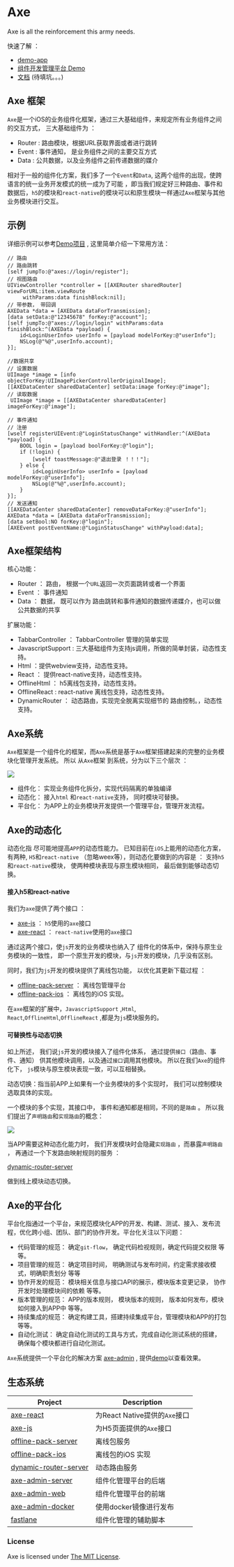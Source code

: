 # Axe

Axe is all the reinforcement this army needs.

快速了解 ：

* [demo-app](https://github.com/axe-org/demo-app)
* [组件开发管理平台 Demo](https://demo.axe-org.cn)
* [文档](https://axe-org.cn) (待填坑。。。)

## Axe 框架

`Axe`是一个iOS的业务组件化框架，通过三大基础组件，来规定所有业务组件之间的交互方式， 三大基础组件为 ： 

* Router : 路由模块，根据URL获取界面或者进行跳转
* Event : 事件通知， 是业务组件之间的主要交互方式
* Data :  公共数据，以及业务组件之前传递数据的媒介

相对于一般的组件化方案，我们多了一个`Event`和`Data`, 这两个组件的出现，使跨语言的统一业务开发模式的统一成为了可能 ，即当我们规定好三种路由、事件和数据后，`h5`的模块和`react-native`的模块可以和原生模块一样通过`Axe`框架与其他业务模块进行交互。

## 示例

详细示例可以参考[Demo项目](https://github.com/axe-org/demo-app) , 这里简单介绍一下常用方法：
	
	// 路由
	// 路由跳转
	[self jumpTo:@"axes://login/register"];
	// 视图路由
	UIViewController *controller = [[AXERouter sharedRouter] viewForURL:item.viewRoute
		 withParams:data finishBlock:nil];
	// 带参数， 带回调
	AXEData *data = [AXEData dataForTransmission];
	[data setData:@"12345678" forKey:@"account"];
	[self jumpTo:@"axes://login/login" withParams:data finishBlock:^(AXEData *payload) {
	    id<LoginUserInfo> userInfo = [payload modelForKey:@"userInfo"];
	    NSLog(@"%@",userInfo.account);
	}];
	    
	//数据共享
	// 设置数据
	UIImage *image = [info objectForKey:UIImagePickerControllerOriginalImage];
	[[AXEDataCenter sharedDataCenter] setData:image forKey:@"image"];
    // 读取数据
	 UIImage *image = [[AXEDataCenter sharedDataCenter] imageForKey:@"image"];
	 
	// 事件通知
	// 注册
	[wself registerUIEvent:@"LoginStatusChange" withHandler:^(AXEData *payload) {
		BOOL login = [payload boolForKey:@"login"];
		if (!login) {
			[wself toastMessage:@"退出登录 ！！！"];
		} else {
			id<LoginUserInfo> userInfo = [payload modelForKey:@"userInfo"];
			NSLog(@"%@",userInfo.account);
		}
	}];
	// 发送通知
	[[AXEDataCenter sharedDataCenter] removeDataForKey:@"userInfo"];
	AXEData *data = [AXEData dataForTransmission];
	[data setBool:NO forKey:@"login"];
	[AXEEvent postEventName:@"LoginStatusChange" withPayload:data];
         
 
	

## Axe框架结构
 
 核心功能：
 
* Router ： 路由， 根据一个`URL`返回一次页面跳转或者一个界面
* Event  ： 事件通知 
* Data ： 数据， 既可以作为 路由跳转和事件通知的数据传递媒介，也可以做公共数据的共享

扩展功能：

* TabbarController ： TabbarController 管理的简单实现
* JavascriptSupport : 三大基础组件为支持js调用，所做的简单封装，动态性支持。
* Html ：提供webview支持，动态性支持。
* React ： 提供react-native支持，动态性支持。
* OfflineHtml ： h5离线包支持，动态性支持。
* OfflineReact : react-native 离线包支持，动态性支持。
* DynamicRouter ： 动态路由，实现完全脱离实现细节的 路由控制。，动态性支持。


## Axe系统

`Axe`框架是一个组件化的框架，而`Axe`系统是基于`Axe`框架搭建起来的完整的业务模块化管理开发系统。 所以 从`Axe`框架 到系统，分为以下三个层次 ：

![](axe-system.png)

* 组件化： 实现业务组件化拆分，实现代码隔离的单独编译
* 动态化： 接入`html` 和`react-native`支持， 同时模块可替换。
* 平台化： 为APP上的业务模块开发提供一个管理平台，管理开发流程。

## Axe的动态化

动态化指 尽可能地提高`APP`的动态性能力。 已知目前在`iOS`上能用的动态化方案，有两种, `H5`和`react-native` （忽略weex等），则动态化要做到的内容是 ： 支持`h5`和`react-native`模块， 使两种模块表现与原生模块相同， 最后做到能够动态切换。

#### 接入h5和react-native

我们为`axe`提供了两个接口 ：

* [axe-js](https://github.com/axe-org/axe-js) ： `h5`使用的`axe`接口
* [axe-react](https://github.com/axe-org/axe-react) ： `react-native`使用的`axe`接口

通过这两个接口，使`js`开发的业务模块也纳入了 组件化的体系中，保持与原生业务模块的一致性， 即一个原生开发的模块，与`js`开发的模块，几乎没有区别。

同时，我们为`js`开发的模块提供了离线包功能， 以优化其更新下载过程 ：

* [offline-pack-server](https://github.com/axe-org/offline-pack-server) ： 离线包管理平台
* [offline-pack-ios](https://github.com/axe-org/offline-pack-ios) ： 离线包的iOS 实现。

在`axe`框架的扩展中，`JavascriptSupport` ,`Html`, `React`,`OfflineHtml`,`OfflineReact` ,都是为`js`模块服务的。

#### 可替换性与动态切换

如上所述， 我们说`js`开发的模块接入了组件化体系， 通过提供`接口`（路由、事件、通知） 供其他模块调用，以及通过`接口`调用其他模块。 所以在我们`Axe`的组件化下， `js`模块与原生模块表现一致，可以互相替换。

动态切换：指当前APP上如果有一个业务模块的多个实现时， 我们可以控制模块选取具体的实现。

一个模块的多个实现，其接口中， 事件和通知都是相同，不同的是`路由` 。 所以我们提出了`声明路由`和`实现路由`的概念：

![](router-declaration.png)

当APP需要这种动态化能力时， 我们开发模块时会隐藏`实现路由` ，而暴露`声明路由` ， 再通过一个下发路由映射规则的服务 ：

[dynamic-router-server](https://github.com/axe-org/dynamic-router-server)

做到线上模块动态切换。 

## Axe的平台化

平台化指通过一个平台，来规范模块化APP的开发、构建、测试、接入、发布流程，优化跨小组、团队、部门的协作开发。平台化关注以下问题：

* 代码管理的规范： 确定`git-flow`， 确定代码检视规则，确定代码提交权限 等等。
* 项目管理的规范： 确定项目时间， 明确测试与发布时间，约定需求接收模式，明确职责划分 等等 
* 协作开发的规范： 模块相关信息与接口API的展示，模块版本变更记录， 协作开发时处理模块间的依赖 等等。
* 版本管理的规范： APP的版本规则， 模块版本的规则， 版本如何发布，模块如何接入到APP中 等等。
* 持续集成的规范： 确定构建工具，搭建持续集成平台，管理模块和APP的打包  等等。
* 自动化测试：    确定自动化测试的工具与方式，完成自动化测试系统的搭建， 确保每个模块都进行自动化测试。

`Axe`系统提供一个平台化的解决方案 [axe-admin](https://github.com/axe-org/axe-admin) , 提供[demo](https://demo.axe-org.cn)以查看效果。

## 生态系统

| Project  | Description |
|---------|--------|
| [axe-react](https://github.com/axe-org/axe-react)          | 为React Native提供的`Axe`接口 |
| [axe-js](https://github.com/axe-org/axe-js)          | 为H5页面提供的`Axe`接口 |
| [offline-pack-server](https://github.com/axe-org/offline-pack-server)          | 离线包服务 |
| [offline-pack-ios](https://github.com/axe-org/offline-pack-ios)          | 离线包的iOS 实现 |
| [dynamic-router-server](https://github.com/axe-org/dynamic-router-server)          | 动态路由服务 |
| [axe-admin-server](https://github.com/axe-org/axe-admin-server)          | 组件化管理平台的后端 |
| [axe-admin-web](https://github.com/axe-org/axe-admin-web)          | 组件化管理平台的前端 |
| [axe-admin-docker](https://github.com/axe-org/axe-admin-docker)          | 使用docker镜像进行发布 |
| [fastlane](https://github.com/axe-org/fastlane)          | 组件化管理的辅助脚本 |

### License

Axe is licensed under [The MIT License](LICENSE).
